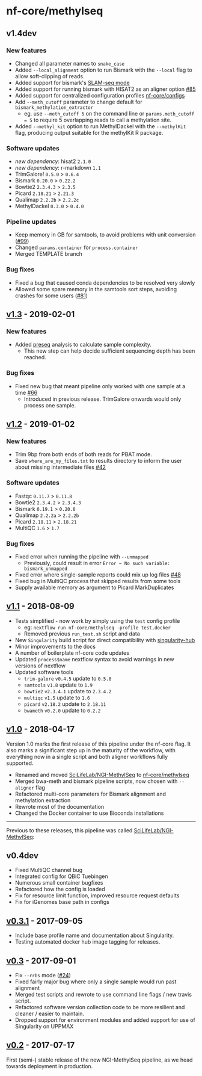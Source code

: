 # nf-core/methylseq

## v1.4dev

### New features

* Changed all parameter names to `snake_case`
* Added `--local_alignment` option to run Bismark with the `--local` flag to allow soft-clipping of reads.
* Added support for bismark's [SLAM-seq mode](https://github.com/FelixKrueger/Bismark/blob/master/CHANGELOG.md#slam-seq-mode)
* Added support for running bismark with HISAT2 as an aligner option [#85](https://github.com/nf-core/methylseq/issues/85)
* Added support for centralized configuration profiles [nf-core/configs](https://github.com/nf-core/configs)
* Add `--meth_cutoff` parameter to change default for `bismark_methylation_extractor`
  * eg. use `--meth_cutoff 5` on the command line or `params.meth_cutoff = 5` to require 5 overlapping reads to call a methylation site.
* Added `--methyl_kit` option to run MethylDackel with the `--methylKit` flag, producing output suitable for the methylKit R package.

### Software updates

* _new dependency_: hisat2 `2.1.0`
* _new dependency_: r-markdown `1.1`
* TrimGalore! `0.5.0` > `0.6.4`
* Bismark `0.20.0` > `0.22.2`
* Bowtie2 `2.3.4.3` > `2.3.5`
* Picard `2.18.21` > `2.21.3`
* Qualimap `2.2.2b` > `2.2.2c`
* MethylDackel `0.3.0` > `0.4.0`

### Pipeline updates

* Keep memory in GB for samtools, to avoid problems with unit conversion ([#99](https://github.com/nf-core/methylseq/issues/99))
* Changed `params.container` for `process.container`
* Merged TEMPLATE branch

### Bug fixes

* Fixed a bug that caused conda dependencies to be resolved very slowly
* Allowed some spare memory in the samtools sort steps, avoiding crashes for some users ([#81](https://github.com/nf-core/methylseq/issues/81))

## [v1.3](https://github.com/nf-core/methylseq/releases/tag/1.3) - 2019-02-01

### New features

* Added [preseq](http://smithlabresearch.org/software/preseq/) analysis to calculate sample complexity.
  * This new step can help decide sufficient sequencing depth has been reached.

### Bug fixes

* Fixed new bug that meant pipeline only worked with one sample at a time [#66](https://github.com/nf-core/methylseq/issues/66)
  * Introduced in previous release. TrimGalore onwards would only process one sample.

## [v1.2](https://github.com/nf-core/methylseq/releases/tag/1.2) - 2019-01-02

### New features

* Trim 9bp from both ends of both reads for PBAT mode.
* Save `where_are_my_files.txt` to results directory to inform the user about missing intermediate files [#42](https://github.com/nf-core/methylseq/issues/42)

### Software updates

* Fastqc `0.11.7` > `0.11.8`
* Bowtie2 `2.3.4.2` > `2.3.4.3`
* Bismark `0.19.1` > `0.20.0`
* Qualimap `2.2.2a` > `2.2.2b`
* Picard `2.18.11` > `2.18.21`
* MultiQC `1.6` > `1.7`

### Bug fixes

* Fixed error when running the pipeline with `--unmapped`
  * Previously, could result in error `Error ~ No such variable: bismark_unmapped`
* Fixed error where single-sample reports could mix up log files [#48](https://github.com/nf-core/methylseq/issues/48)
* Fixed bug in MultiQC process that skipped results from some tools
* Supply available memory as argument to Picard MarkDuplicates

## [v1.1](https://github.com/nf-core/methylseq/releases/tag/1.1) - 2018-08-09

* Tests simplified - now work by simply using the `test` config profile
  * eg: `nextflow run nf-core/methylseq -profile test,docker`
  * Removed previous `run_test.sh` script and data
* New `Singularity` build script for direct compatibility with [singularity-hub](https://singularity-hub.org/)
* Minor improvements to the docs
* A number of boilerplate nf-core code updates
* Updated `process$name` nextflow syntax to avoid warnings in new versions of nextflow
* Updated software tools
  * `trim-galore` `v0.4.5` update to `0.5.0`
  * `samtools` `v1.8` update to `1.9`
  * `bowtie2` `v2.3.4.1` update to `2.3.4.2`
  * `multiqc` `v1.5` update to `1.6`
  * `picard` `v2.18.2` update to `2.18.11`
  * `bwameth` `v0.2.0` update to `0.2.2`

## [v1.0](https://github.com/nf-core/methylseq/releases/tag/1.0) - 2018-04-17

Version 1.0 marks the first release of this pipeline under the nf-core flag. It also marks a significant step up in the maturity of the workflow, with everything now in a single script and both aligner workflows fully supported.

* Renamed and moved [SciLifeLab/NGI-MethylSeq](https://github.com/SciLifeLab/NGI-MethylSeq/) to [nf-core/methylseq](https://github.com/nf-core/methylseq/)
* Merged bwa-meth and bismark pipeline scripts, now chosen with `--aligner` flag
* Refactored multi-core parameters for Bismark alignment and methylation extraction
* Rewrote most of the documentation
* Changed the Docker container to use Bioconda installations

---

Previous to these releases, this pipeline was called [SciLifeLab/NGI-MethylSeq](https://github.com/SciLifeLab/NGI-MethylSeq):

## v0.4dev

* Fixed MultiQC channel bug
* Integrated config for QBiC Tuebingen
* Numerous small container bugfixes
* Refactored how the config is loaded
* Fix for resource limit function, improved resource request defaults
* Fix for iGenomes base path in configs

## [v0.3.1](https://github.com/SciLifeLab/NGI-MethylSeq/releases/tag/0.3.1) - 2017-09-05

* Include base profile name and documentation about Singularity.
* Testing automated docker hub image tagging for releases.

## [v0.3](https://github.com/SciLifeLab/NGI-MethylSeq/releases/tag/0.3) - 2017-09-01

* Fix `--rrbs` mode ([#24](https://github.com/SciLifeLab/NGI-MethylSeq/issues/24))
* Fixed fairly major bug where only a single sample would run past alignment
* Merged test scripts and rewrote to use command line flags / new travis script.
* Refactored software version collection code to be more resilient and cleaner / easier to maintain.
* Dropped support for environment modules and added support for use of Singularity on UPPMAX

## [v0.2](https://github.com/SciLifeLab/NGI-MethylSeq/releases/tag/0.2) - 2017-07-17

First (semi-) stable release of the new NGI-MethylSeq pipeline, as we head towards deployment in production.
